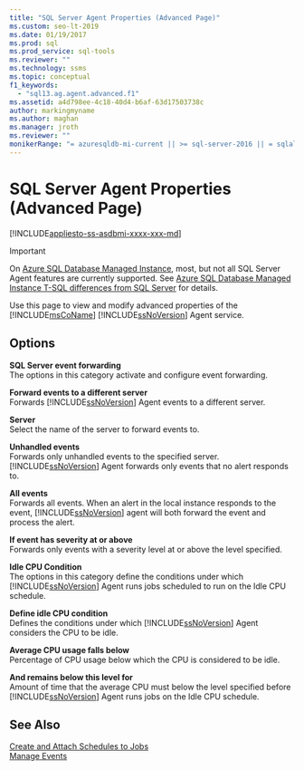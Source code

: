 ```yaml
---
title: "SQL Server Agent Properties (Advanced Page)"
ms.custom: seo-lt-2019
ms.date: 01/19/2017
ms.prod: sql
ms.prod_service: sql-tools
ms.reviewer: ""
ms.technology: ssms
ms.topic: conceptual
f1_keywords: 
  - "sql13.ag.agent.advanced.f1"
ms.assetid: a4d798ee-4c18-40d4-b6af-63d17503738c
author: markingmyname
ms.author: maghan
ms.manager: jroth
ms.reviewer: ""
monikerRange: "= azuresqldb-mi-current || >= sql-server-2016 || = sqlallproducts-allversions"
---
```

# SQL Server Agent Properties (Advanced Page)
[!INCLUDE[appliesto-ss-asdbmi-xxxx-xxx-md](../../includes/appliesto-ss-asdbmi-xxxx-xxx-md.md)]

> [!IMPORTANT]  
> On [Azure SQL Database Managed Instance](https://docs.microsoft.com/azure/sql-database/sql-database-managed-instance), most, but not all SQL Server Agent features are currently supported. See [Azure SQL Database Managed Instance T-SQL differences from SQL Server](https://docs.microsoft.com/azure/sql-database/sql-database-managed-instance-transact-sql-information#sql-server-agent) for details.

Use this page to view and modify advanced properties of the [!INCLUDE[msCoName](../../includes/msconame_md.md)] [!INCLUDE[ssNoVersion](../../includes/ssnoversion-md.md)] Agent service.  
  
## Options  
**SQL Server event forwarding**  
The options in this category activate and configure event forwarding.  
  
**Forward events to a different server**  
Forwards [!INCLUDE[ssNoVersion](../../includes/ssnoversion-md.md)] Agent events to a different server.  
  
**Server**  
Select the name of the server to forward events to.  
  
**Unhandled events**  
Forwards only unhandled events to the specified server. [!INCLUDE[ssNoVersion](../../includes/ssnoversion-md.md)] Agent forwards only events that no alert responds to.  
  
**All events**  
Forwards all events. When an alert in the local instance responds to the event, [!INCLUDE[ssNoVersion](../../includes/ssnoversion-md.md)] agent will both forward the event and process the alert.  
  
**If event has severity at or above**  
Forwards only events with a severity level at or above the level specified.  
  
**Idle CPU Condition**  
The options in this category define the conditions under which [!INCLUDE[ssNoVersion](../../includes/ssnoversion-md.md)] Agent runs jobs scheduled to run on the Idle CPU schedule.  
  
**Define idle CPU condition**  
Defines the conditions under which [!INCLUDE[ssNoVersion](../../includes/ssnoversion-md.md)] Agent considers the CPU to be idle.  
  
**Average CPU usage falls below**  
Percentage of CPU usage below which the CPU is considered to be idle.  
  
**And remains below this level for**  
Amount of time that the average CPU must below the level specified before [!INCLUDE[ssNoVersion](../../includes/ssnoversion-md.md)] Agent runs jobs on the Idle CPU schedule.  
  
## See Also  
[Create and Attach Schedules to Jobs](../../ssms/agent/create-and-attach-schedules-to-jobs.md)  
[Manage Events](../../ssms/agent/manage-events.md)  
  
